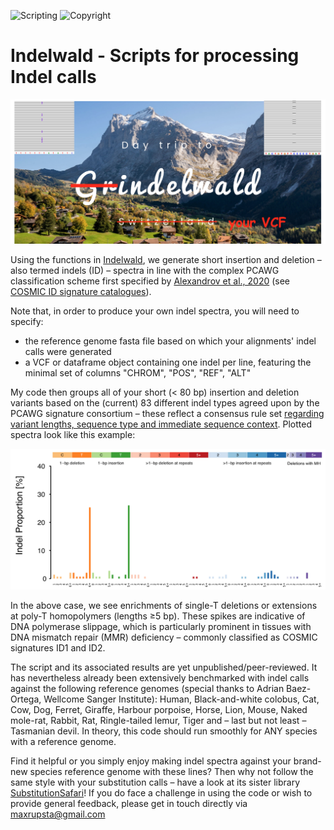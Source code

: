 ![Scripting](https://img.shields.io/badge/Language-R-yellow.svg) ![Copyright](https://img.shields.io/badge/Copyright-(c)_2021_Max\_Stammnitz\_@TCG\_Cambridge-green.svg)

Indelwald - Scripts for processing Indel calls
==============================================
![Indelwald](/Images/Indelwald_logo.png)


Using the functions in [Indelwald](/Indelwald.R), we generate short insertion and deletion – also termed indels (ID) – spectra in line with the complex PCAWG classification scheme first specified by [Alexandrov et al., 2020](https://www.nature.com/articles/s41586-020-1943-3) (see [COSMIC ID signature catalogues](https://cancer.sanger.ac.uk/signatures/id/)).

Note that, in order to produce your own indel spectra, you will need to specify:
* the reference genome fasta file based on which your alignments' indel calls were generated
* a VCF or dataframe object containing one indel per line, featuring the minimal set of columns "CHROM", "POS", "REF", "ALT"

My code then groups all of your short (< 80 bp) insertion and deletion variants based on the (current) 83 different indel types agreed upon by the PCAWG signature consortium – these reflect a consensus rule set [regarding variant lengths, sequence type and immediate sequence context](https://cancer.sanger.ac.uk/signatures/documents/4/PCAWG7_indel_classification_2017_12_08.xlsx). Plotted spectra look like this example:

![example](/Images/Example_spectrum.png)

In the above case, we see enrichments of single-T deletions or extensions at poly-T homopolymers (lengths ≥5 bp). These spikes are indicative of DNA polymerase slippage, which is particularly prominent in tissues with DNA mismatch repair (MMR) deficiency – commonly classified as COSMIC signatures ID1 and ID2.

The script and its associated results are yet unpublished/peer-reviewed. It has nevertheless already been extensively benchmarked with indel calls against the following reference genomes (special thanks to Adrian Baez-Ortega, Wellcome Sanger Institute): Human, Black-and-white colobus, Cat, Cow, Dog, Ferret, Giraffe, Harbour porpoise, Horse, Lion, Mouse, Naked mole-rat, Rabbit, Rat, Ringle-tailed lemur, Tiger and – last but not least – Tasmanian devil. In theory, this code should run smoothly for ANY species with a reference genome. 

Find it helpful or you simply enjoy making indel spectra against your brand-new species reference genome with these lines? Then why not follow the same style with your substitution calls – have a look at its sister library [SubstitutionSafari](https://github.com/MaximilianStammnitz/SubstitutionSafari)! If you do face a challenge in using the code or wish to provide general feedback, please get in touch directly via maxrupsta@gmail.com
